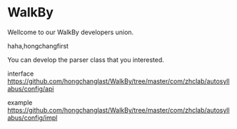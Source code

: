WalkBy
==========

Wellcome to our WalkBy developers union. 

haha,hongchangfirst 


You can develop the parser class that you interested.

interface
https://github.com/hongchanglast/WalkBy/tree/master/com/zhclab/autosyllabus/config/api

example
https://github.com/hongchanglast/WalkBy/tree/master/com/zhclab/autosyllabus/config/impl
